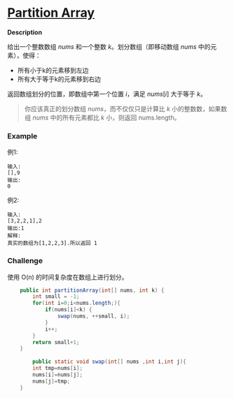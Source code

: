 # [Partition Array](https://www.lintcode.com/problem/partition-array/description)

**Description**

给出一个整数数组 *nums* 和一个整数 *k*。划分数组（即移动数组 *nums* 中的元素），使得：

- 所有小于k的元素移到左边
- 所有大于等于k的元素移到右边

返回数组划分的位置，即数组中第一个位置 *i*，满足 *nums*[*i*] 大于等于 *k*。



> 你应该真正的划分数组 *nums*，而不仅仅只是计算比 *k* 小的整数数，如果数组 *nums* 中的所有元素都比 *k* 小，则返回 nums.length。

### Example

例1:

```
输入:
[],9
输出:
0
```

例2:

```
输入:
[3,2,2,1],2
输出:1
解释:
真实的数组为[1,2,2,3].所以返回 1
```

### Challenge

使用 O(n) 的时间复杂度在数组上进行划分。

```java
    public int partitionArray(int[] nums, int k) {
        int small = -1;
        for(int i=0;i<nums.length;){
            if(nums[i]<k) {
                swap(nums, ++small, i);
            }
            i++;
        }
        return small+1;
    }
    
        public static void swap(int[] nums ,int i,int j){
        int tmp=nums[i];
        nums[i]=nums[j];
        nums[j]=tmp;
    }
```


